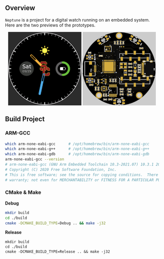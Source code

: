 







## Overview

`Neptune` is a project for a digital watch running on an embedded system. Here are the two previews of the prototypes. 



<p align="center"> <img src="doc/asset/rdme_clk_panel.png" alt="rdme_clk_panel" width="240" height="240;" />  <img src="doc/asset/rdme_pcb_2d.png" alt="rdme_pcb_2d" width="240" height="240;" /> </p>







## Build Project

### ARM-GCC

```bash
which arm-none-eabi-gcc      # /opt/homebrew/bin/arm-none-eabi-gcc
which arm-none-eabi-g++      # /opt/homebrew/bin/arm-none-eabi-g++
which arm-none-eabi-gdb      # /opt/homebrew/bin/arm-none-eabi-gdb
arm-none-eabi-gcc --version  
# arm-none-eabi-gcc (GNU Arm Embedded Toolchain 10.3-2021.07) 10.3.1 20210621 (release)
# Copyright (C) 2020 Free Software Foundation, Inc.
# This is free software; see the source for copying conditions.  There is NO
# warranty; not even for MERCHANTABILITY or FITNESS FOR A PARTICULAR PURPOSE.
```





### CMake & Make

**Debug**

```bash
mkdir build
cd ./build
cmake -DCMAKE_BUILD_TYPE=Debug .. && make -j32
```





**Release**

```shell
mkdir build
cd ./build
cmake -DCMAKE_BUILD_TYPE=Release .. && make -j32
```





